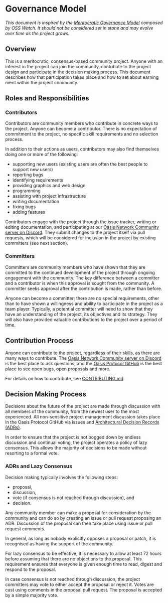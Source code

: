 # Governance Model

*This document is inspired by the [Meritocratic Governance Model] composed by
OSS Watch. It should not be considered set in stone and may evolve over time as
the project grows.*

<!-- markdownlint-disable line-length -->
[Meritocratic Governance Model]:
  http://oss-watch.ac.uk/resources/meritocraticgovernancemodel
<!-- markdownlint-enable line-length -->

## Overview

This is a meritocratic, consensus-based community project. Anyone with an
interest in the project can join the community, contribute to the project design
and participate in the decision making process. This document describes how that
participation takes place and how to set about earning merit within the project
community.

## Roles and Responsibilities

### Contributors

Contributors are community members who contribute in concrete ways to the
project. Anyone can become a contributor. There is no expectation of commitment
to the project, no specific skill requirements and no selection process.

In addition to their actions as users, contributors may also find themselves
doing one or more of the following:

* supporting new users (existing users are often the best people to support new
  users)
* reporting bugs
* identifying requirements
* providing graphics and web design
* programming
* assisting with project infrastructure
* writing documentation
* fixing bugs
* adding features

Contributors engage with the project through the issue tracker, writing or
editing documentation, and participating at our [Oasis Network Community server
on Discord]. They submit changes to the project itself via pull requests, which
will be considered for inclusion in the project by existing committers (see
next section).

[Oasis Network Community server on Discord]: https://discord.gg/RwNTK8t

### Committers

Committers are community members who have shown that they are committed to the
continued development of the project through ongoing engagement with the
community. The key difference between a committer and a contributor is when this
approval is sought from the community. A committer seeks approval after the
contribution is made, rather than before.

Anyone can become a committer; there are no special requirements, other than to
have shown a willingness and ability to participate in the project as a team
player. Typically, a potential committer will need to show that they have an
understanding of the project, its objectives and its strategy. They will also
have provided valuable contributions to the project over a period of time.

## Contribution Process

Anyone can contribute to the project, regardless of their skills, as there are
many ways to contribute. The [Oasis Network Community server on Discord] is the
best place to ask questions, and the [Oasis Protocol GitHub] is the best place
to see open bugs, open proposals and more.

For details on how to contribute, see [CONTRIBUTING.md](CONTRIBUTING.md).

[Oasis Protocol GitHub]: https://github.com/oasisprotocol/oasis-core

## Decision Making Process

Decisions about the future of the project are made through discussion with all
members of the community, from the newest user to the most experienced. All
non-sensitive project management discussion takes place in the Oasis Protocol
GitHub via issues and [Architectural Decision Records (ADRs)].

In order to ensure that the project is not bogged down by endless discussion and
continual voting, the project operates a policy of lazy consensus. This allows
the majority of decisions to be made without resorting to a formal vote.

[Architectural Decision Records (ADRs)]:
  https://github.com/oasisprotocol/adrs/blob/main/README.md

### ADRs and Lazy Consensus

Decision making typically involves the following steps:

* proposal,
* discussion,
* vote (if consensus is not reached through discussion), and
* decision.

Any community member can make a proposal for consideration by the community and
can do so by creating an issue or pull request proposing an ADR. Discussion of
the proposal can then take place using issue or pull request comments.

In general, as long as nobody explicitly opposes a proposal or patch, it is
recognised as having the support of the community.

For lazy consensus to be effective, it is necessary to allow at least 72 hours
before assuming that there are no objections to the proposal. This requirement
ensures that everyone is given enough time to read, digest and respond to the
proposal.

In case consensus is not reached through discussion, the project committers may
vote to either accept the proposal or reject it. Votes are cast using comments
in the proposal pull request. The proposal is accepted by a simple majority
vote.
